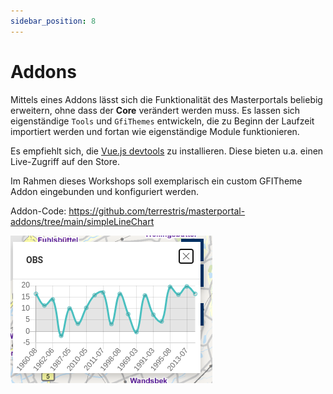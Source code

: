 ```yaml
---
sidebar_position: 8
---
```



# Addons

Mittels eines Addons lässt sich die Funktionalität des Masterportals beliebig erweitern, ohne dass der **Core** verändert werden muss. Es lassen sich eigenständige `Tools` und `GfiThemes` entwickeln, die zu Beginn der Laufzeit importiert werden und fortan wie eigenständige Module funktionieren.  

Es empfiehlt sich, die  [Vue.js devtools](https://github.com/vuejs/devtools) zu installieren. Diese bieten u.a. einen Live-Zugriff auf den Store.  

Im Rahmen dieses Workshops soll exemplarisch ein custom GFITheme Addon eingebunden und konfiguriert werden.  

Addon-Code: https://github.com/terrestris/masterportal-addons/tree/main/simpleLineChart

![SimpleLineChart](../assets/chart.png)

